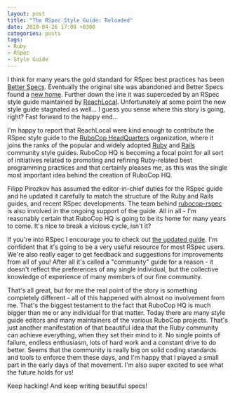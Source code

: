 ```yaml
---
layout: post
title: "The RSpec Style Guide: Reloaded"
date: 2019-04-26 17:08 +0300
categories: posts
tags:
- Ruby
- RSpec
- Style Guide
---
```


I think for many years the gold standard for RSpec best practices has
been [Better Specs](http://www.betterspecs.org/). Eventually the
original site was abandoned and Better Specs found a [new
home](https://lelylan.github.io/betterspecs/). Further down the line
it was superceded by an RSpec style guide maintained by
[ReachLocal](https://github.com/reachlocal). Unfortunately at some
point the new style guide stagnated as well... I guess you sense where
this story is going, right? Fast forward to the happy end...

I'm happy to report that ReachLocal were kind enough to contribute the
RSpec style guide to the [RuboCop
HeadQuarters](https://github.com/rubocop-hq) organization, where it
joins the ranks of the popular and widely adopted
[Ruby](https://github.com/rubocop-hq/ruby-style-guide) and
[Rails](https://github.com/rubocop-hq/rails-style-guide) community
style guides. RuboCop HQ is becoming a focal point for all sort of
initiatives related to promoting and refining Ruby-related best
programming practices and that certainly pleases me, as this was the
single most important idea behind the creation of RuboCop HQ.

Filipp Pirozkov has assumed the editor-in-chief duties for the RSpec guide
and he updated it carefully to match the structure of the Ruby and
Rails guides, and recent RSpec developments. The team behind
[rubocop-rspec](https://github.com/rubocop-hq/rubocop-rspec) is also
involved in the ongoing support of the guide. All in all - I'm
reasonably certain that RuboCop HQ is going to be its home for many
years to come. It's nice to break a vicious cycle, isn't it?

If you're into RSpec I encourage you to check out [the updated
guide](https://github.com/rubocop-hq/rspec-style-guide). I'm confident
that it's going to be a very useful resource for most RSpec
users. We're also really eager to get feedback and suggestions for
improvements from all of you! After all it's called a "community"
guide for a reason - it doesn't reflect the preferences of any single
individual, but the collective knowledge of experience of many members
of our fine community.

That's all great, but for me the real point of the story is something
completely different - all of this happened with almost no involvement
from me. That's the biggest testament to the fact that RuboCop HQ is
much bigger than me or any individual for that matter. Today there are
many style guide editors and many maintainers of the various RuboCop
projects. That's just another manifestation of that beautiful idea
that the Ruby community can achieve everything, when they set their
mind to it. No single points of failure, endless enthusiasm, lots of
hard work and a constant drive to do better. Seems that the community is
really big on solid coding standards and tools to enforce them these days, and
I'm happy that I played a small part in the early days of that
movement. I'm also super excited to see what the future holds for us!

Keep hacking! And keep writing beautiful specs!
